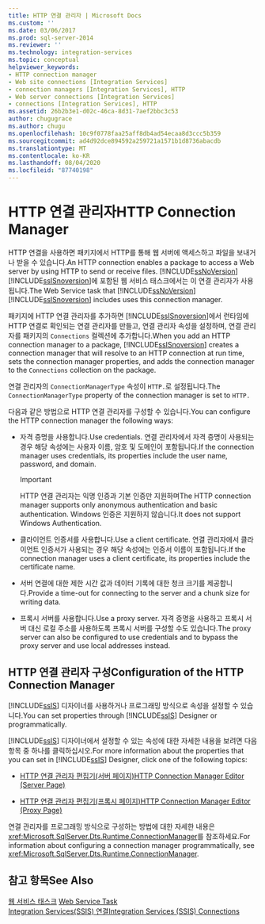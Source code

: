 ```yaml
---
title: HTTP 연결 관리자 | Microsoft Docs
ms.custom: ''
ms.date: 03/06/2017
ms.prod: sql-server-2014
ms.reviewer: ''
ms.technology: integration-services
ms.topic: conceptual
helpviewer_keywords:
- HTTP connection manager
- Web site connections [Integration Services]
- connection managers [Integration Services], HTTP
- Web server connections [Integration Services]
- connections [Integration Services], HTTP
ms.assetid: 26b2b3e1-d02c-46ca-8d31-7aef2bbc3c53
author: chugugrace
ms.author: chugu
ms.openlocfilehash: 10c9f0778faa25aff8db4ad54ecaa8d3ccc5b359
ms.sourcegitcommit: ad4d92dce894592a259721a1571b1d8736abacdb
ms.translationtype: MT
ms.contentlocale: ko-KR
ms.lasthandoff: 08/04/2020
ms.locfileid: "87740198"
---
```

# <a name="http-connection-manager"></a><span data-ttu-id="eb85a-102">HTTP 연결 관리자</span><span class="sxs-lookup"><span data-stu-id="eb85a-102">HTTP Connection Manager</span></span>
  <span data-ttu-id="eb85a-103">HTTP 연결을 사용하면 패키지에서 HTTP를 통해 웹 서버에 액세스하고 파일을 보내거나 받을 수 있습니다.</span><span class="sxs-lookup"><span data-stu-id="eb85a-103">An HTTP connection enables a package to access a Web server by using HTTP to send or receive files.</span></span> <span data-ttu-id="eb85a-104">[!INCLUDE[ssNoVersion](../../includes/ssnoversion-md.md)] [!INCLUDE[ssISnoversion](../../includes/ssisnoversion-md.md)]에 포함된 웹 서비스 태스크에서는 이 연결 관리자가 사용됩니다.</span><span class="sxs-lookup"><span data-stu-id="eb85a-104">The Web Service task that [!INCLUDE[ssNoVersion](../../includes/ssnoversion-md.md)] [!INCLUDE[ssISnoversion](../../includes/ssisnoversion-md.md)] includes uses this connection manager.</span></span>  
  
 <span data-ttu-id="eb85a-105">패키지에 HTTP 연결 관리자를 추가하면 [!INCLUDE[ssISnoversion](../../includes/ssisnoversion-md.md)]에서 런타임에 HTTP 연결로 확인되는 연결 관리자를 만들고, 연결 관리자 속성을 설정하며, 연결 관리자를 패키지의 `Connections` 컬렉션에 추가합니다.</span><span class="sxs-lookup"><span data-stu-id="eb85a-105">When you add an HTTP connection manager to a package, [!INCLUDE[ssISnoversion](../../includes/ssisnoversion-md.md)] creates a connection manager that will resolve to an HTTP connection at run time, sets the connection manager properties, and adds the connection manager to the `Connections` collection on the package.</span></span>  
  
 <span data-ttu-id="eb85a-106">연결 관리자의 `ConnectionManagerType` 속성이 `HTTP.`로 설정됩니다.</span><span class="sxs-lookup"><span data-stu-id="eb85a-106">The `ConnectionManagerType` property of the connection manager is set to `HTTP.`</span></span>  
  
 <span data-ttu-id="eb85a-107">다음과 같은 방법으로 HTTP 연결 관리자를 구성할 수 있습니다.</span><span class="sxs-lookup"><span data-stu-id="eb85a-107">You can configure the HTTP connection manager the following ways:</span></span>  
  
-   <span data-ttu-id="eb85a-108">자격 증명을 사용합니다.</span><span class="sxs-lookup"><span data-stu-id="eb85a-108">Use credentials.</span></span> <span data-ttu-id="eb85a-109">연결 관리자에서 자격 증명이 사용되는 경우 해당 속성에는 사용자 이름, 암호 및 도메인이 포함됩니다.</span><span class="sxs-lookup"><span data-stu-id="eb85a-109">If the connection manager uses credentials, its properties include the user name, password, and domain.</span></span>  
  
    > [!IMPORTANT]  
    >  <span data-ttu-id="eb85a-110">HTTP 연결 관리자는 익명 인증과 기본 인증만 지원하며</span><span class="sxs-lookup"><span data-stu-id="eb85a-110">The HTTP connection manager supports only anonymous authentication and basic authentication.</span></span> <span data-ttu-id="eb85a-111">Windows 인증은 지원하지 않습니다.</span><span class="sxs-lookup"><span data-stu-id="eb85a-111">It does not support Windows Authentication.</span></span>  
  
-   <span data-ttu-id="eb85a-112">클라이언트 인증서를 사용합니다.</span><span class="sxs-lookup"><span data-stu-id="eb85a-112">Use a client certificate.</span></span> <span data-ttu-id="eb85a-113">연결 관리자에서 클라이언트 인증서가 사용되는 경우 해당 속성에는 인증서 이름이 포함됩니다.</span><span class="sxs-lookup"><span data-stu-id="eb85a-113">If the connection manager uses a client certificate, its properties include the certificate name.</span></span>  
  
-   <span data-ttu-id="eb85a-114">서버 연결에 대한 제한 시간 값과 데이터 기록에 대한 청크 크기를 제공합니다.</span><span class="sxs-lookup"><span data-stu-id="eb85a-114">Provide a time-out for connecting to the server and a chunk size for writing data.</span></span>  
  
-   <span data-ttu-id="eb85a-115">프록시 서버를 사용합니다.</span><span class="sxs-lookup"><span data-stu-id="eb85a-115">Use a proxy server.</span></span> <span data-ttu-id="eb85a-116">자격 증명을 사용하고 프록시 서버 대신 로컬 주소를 사용하도록 프록시 서버를 구성할 수도 있습니다.</span><span class="sxs-lookup"><span data-stu-id="eb85a-116">The proxy server can also be configured to use credentials and to bypass the proxy server and use local addresses instead.</span></span>  
  
## <a name="configuration-of-the-http-connection-manager"></a><span data-ttu-id="eb85a-117">HTTP 연결 관리자 구성</span><span class="sxs-lookup"><span data-stu-id="eb85a-117">Configuration of the HTTP Connection Manager</span></span>  
 <span data-ttu-id="eb85a-118">[!INCLUDE[ssIS](../../includes/ssis-md.md)] 디자이너를 사용하거나 프로그래밍 방식으로 속성을 설정할 수 있습니다.</span><span class="sxs-lookup"><span data-stu-id="eb85a-118">You can set properties through [!INCLUDE[ssIS](../../includes/ssis-md.md)] Designer or programmatically.</span></span>  
  
 <span data-ttu-id="eb85a-119">[!INCLUDE[ssIS](../../includes/ssis-md.md)] 디자이너에서 설정할 수 있는 속성에 대한 자세한 내용을 보려면 다음 항목 중 하나를 클릭하십시오.</span><span class="sxs-lookup"><span data-stu-id="eb85a-119">For more information about the properties that you can set in [!INCLUDE[ssIS](../../includes/ssis-md.md)] Designer, click one of the following topics:</span></span>  
  
-   [<span data-ttu-id="eb85a-120">HTTP 연결 관리자 편집기&#40;서버 페이지&#41;</span><span class="sxs-lookup"><span data-stu-id="eb85a-120">HTTP Connection Manager Editor &#40;Server Page&#41;</span></span>](../http-connection-manager-editor-server-page.md)  
  
-   [<span data-ttu-id="eb85a-121">HTTP 연결 관리자 편집기&#40;프록시 페이지&#41;</span><span class="sxs-lookup"><span data-stu-id="eb85a-121">HTTP Connection Manager Editor &#40;Proxy Page&#41;</span></span>](../http-connection-manager-editor-proxy-page.md)  
  
 <span data-ttu-id="eb85a-122">연결 관리자를 프로그래밍 방식으로 구성하는 방법에 대한 자세한 내용은 <xref:Microsoft.SqlServer.Dts.Runtime.ConnectionManager>를 참조하세요.</span><span class="sxs-lookup"><span data-stu-id="eb85a-122">For information about configuring a connection manager programmatically, see <xref:Microsoft.SqlServer.Dts.Runtime.ConnectionManager>.</span></span>  
  
## <a name="see-also"></a><span data-ttu-id="eb85a-123">참고 항목</span><span class="sxs-lookup"><span data-stu-id="eb85a-123">See Also</span></span>  
 <span data-ttu-id="eb85a-124">[웹 서비스 태스크](../control-flow/web-service-task.md) </span><span class="sxs-lookup"><span data-stu-id="eb85a-124">[Web Service Task](../control-flow/web-service-task.md) </span></span>  
 [<span data-ttu-id="eb85a-125">Integration Services&#40;SSIS&#41; 연결</span><span class="sxs-lookup"><span data-stu-id="eb85a-125">Integration Services &#40;SSIS&#41; Connections</span></span>](integration-services-ssis-connections.md)  
  
  
